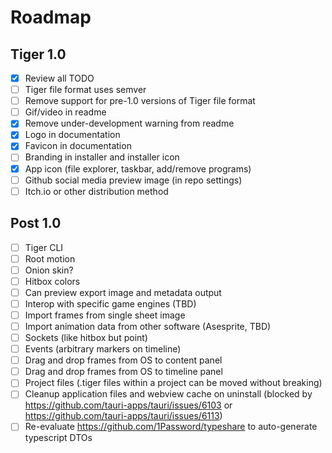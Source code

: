 # Roadmap

## Tiger 1.0

- [x] Review all TODO
- [ ] Tiger file format uses semver
- [ ] Remove support for pre-1.0 versions of Tiger file format
- [ ] Gif/video in readme
- [x] Remove under-development warning from readme
- [x] Logo in documentation
- [x] Favicon in documentation
- [ ] Branding in installer and installer icon
- [x] App icon (file explorer, taskbar, add/remove programs)
- [ ] Github social media preview image (in repo settings)
- [ ] Itch.io or other distribution method

## Post 1.0

- [ ] Tiger CLI
- [ ] Root motion
- [ ] Onion skin?
- [ ] Hitbox colors
- [ ] Can preview export image and metadata output
- [ ] Interop with specific game engines (TBD)
- [ ] Import frames from single sheet image
- [ ] Import animation data from other software (Asesprite, TBD)
- [ ] Sockets (like hitbox but point)
- [ ] Events (arbitrary markers on timeline)
- [ ] Drag and drop frames from OS to content panel
- [ ] Drag and drop frames from OS to timeline panel
- [ ] Project files (.tiger files within a project can be moved without breaking)
- [ ] Cleanup application files and webview cache on uninstall (blocked by https://github.com/tauri-apps/tauri/issues/6103 or https://github.com/tauri-apps/tauri/issues/6113)
- [ ] Re-evaluate https://github.com/1Password/typeshare to auto-generate typescript DTOs
